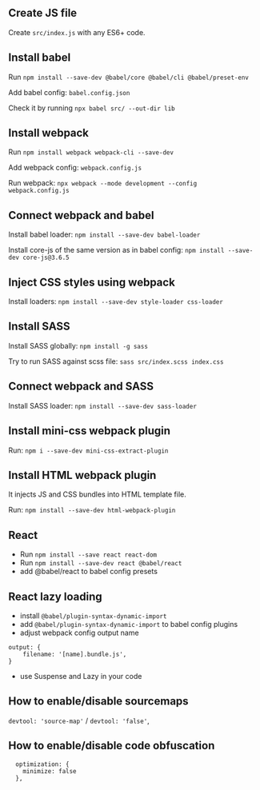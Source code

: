 ## Create JS file

Create `src/index.js` with any ES6+ code.

## Install babel

Run `npm install --save-dev @babel/core @babel/cli @babel/preset-env`

Add babel config: `babel.config.json`

Check it by running `npx babel src/ --out-dir lib`

## Install webpack

Run `npm install webpack webpack-cli --save-dev`

Add webpack config: `webpack.config.js`

Run webpack: `npx webpack --mode development --config webpack.config.js`

## Connect webpack and babel

Install babel loader: `npm install --save-dev babel-loader`

Install core-js of the same version as in babel config: `npm install --save-dev core-js@3.6.5`

## Inject CSS styles using webpack

Install loaders: `npm install --save-dev style-loader css-loader`

## Install SASS

Install SASS globally: `npm install -g sass`

Try to run SASS against scss file: `sass src/index.scss index.css`

## Connect webpack and SASS

Install SASS loader: `npm install --save-dev sass-loader`

## Install mini-css webpack plugin

Run: `npm i --save-dev mini-css-extract-plugin`

## Install HTML webpack plugin

It injects JS and CSS bundles into HTML template file.

Run: `npm install --save-dev html-webpack-plugin`

## React

- Run `npm install --save react react-dom`
- Run `npm install --save-dev react @babel/react`
- add @babel/react to babel config presets

## React lazy loading

- install `@babel/plugin-syntax-dynamic-import`
- add `@babel/plugin-syntax-dynamic-import` to babel config plugins
- adjust webpack config output name
```
output: {
    filename: '[name].bundle.js', 
}
```
- use Suspense and Lazy in your code

## How to enable/disable sourcemaps

`devtool: 'source-map'`  /
  `devtool: 'false'`,
  
## How to enable/disable code obfuscation
```
  optimization: {
    minimize: false
  },
```

